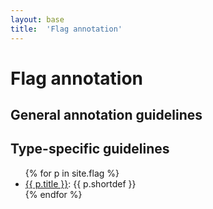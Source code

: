 ```yaml
---
layout: base
title:  'Flag annotation'
---
```


# Flag annotation

## General annotation guidelines

## Type-specific guidelines

<ul>
{% for p in site.flag %}
  <li><a class="flag" href="{{ p.url | remove_first:'/' }}">{{ p.title }}</a>: {{ p.shortdef }}</li>
{% endfor %}
</ul>
